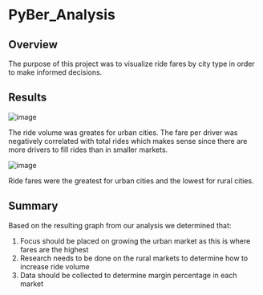 # PyBer_Analysis

## Overview 

The purpose of this project was to visualize ride fares by city type in order to make informed decisions.

## Results

![image](https://user-images.githubusercontent.com/78890771/114330080-83e71280-9b06-11eb-8efe-07a66a7ceaf2.png)

The ride volume was greates for urban cities. The fare per driver was negatively correlated with total rides which makes sense since there are more drivers to fill rides than in smaller markets. 

![image](https://user-images.githubusercontent.com/78890771/114308059-24f2b080-9aa8-11eb-8635-5bffa5bd0de2.png)

Ride fares were the greatest for urban cities and the lowest for rural cities.

## Summary

Based on the resulting graph from our analysis we determined that:

  1. Focus should be placed on growing the urban market as this is where fares are the highest
  2. Research needs to be done on the rural markets to determine how to increase ride volume 
  3. Data should be collected to determine margin percentage in each market 
